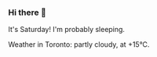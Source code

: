 ### Hi there :wave:

It's Saturday! I'm probably sleeping.

Weather in Toronto: partly cloudy, at +15°C.
